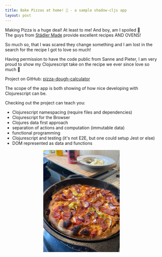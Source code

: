 ```yaml
---
title: Bake Pizzas at home! 🍕 - a sample shadow-cljs app
layout: post
---
```


Making Pizza is a huge deal! At least to me! And boy, am I spoiled 😬  
The guys from [Städler Made](https://www.stadlermade.com/) provide excellent recipes AND OVENS!

So much so, that I was scared they change something and I am lost in the search for the recipe I got to love so much!

Having permission to have the code public from Sanne and Pieter, I am very proud to show my Clojurescript take on the recipe we ever since love so much 🥰

Project on GitHub: [pizza-dough-calculator](https://github.com/simonneutert/pizza-dough-calculator)

The scope of the app is both showing of how nice developing with Clojurescript can be.

Checking out the project can teach you:

- Clojurescript namespacing (require files and dependencies)
- Clojurescript for the Browser
- Clojures data first approach
- separation of actions and computation (immutable data)
- functional programming
- Clojurescript and testing (it's not E2E, but one could setup Jest or else)
- DOM represented as data and functions

<img src="/images/2022/pizza.jpg" width="50%" style=" display: block; margin-left: auto; margin-right: auto; width: 50%;" />
